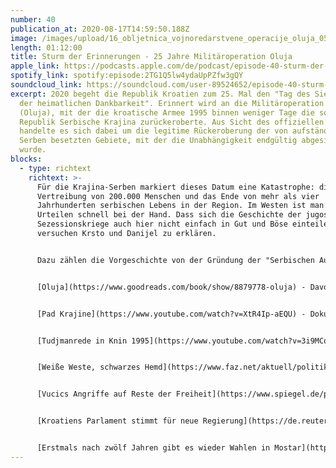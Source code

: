 ```yaml
---
number: 40
publication_at: 2020-08-17T14:59:50.188Z
image: /images/upload/16_obljetnica_vojnoredarstvene_operacije_oluja_05082011_kninska_tvrdjava_155.jpeg
length: 01:12:00
title: Sturm der Erinnerungen - 25 Jahre Militäroperation Oluja
apple_link: https://podcasts.apple.com/de/podcast/episode-40-sturm-der-erinnerungen-25-jahre-milit%C3%A4roperation/id1170436903?i=1000488431599
spotify_link: spotify:episode:2TG1Q5lw4ydaUpPZfw3gQY
soundcloud_link: https://soundcloud.com/user-89524652/episode-40-sturm-der-erinnerungen-25-jahre-militaroperation-oluja
excerpt: 2020 begeht die Republik Kroatien zum 25. Mal den "Tag des Sieges und
  der heimatlichen Dankbarkeit". Erinnert wird an die Militäroperation "Sturm"
  (Oluja), mit der die kroatische Armee 1995 binnen weniger Tage die sogenannten
  Republik Serbische Krajina zurückeroberte. Aus Sicht des offiziellen Kroatiens
  handelte es sich dabei um die legitime Rückeroberung der von aufständischen
  Serben besetzten Gebiete, mit der die Unabhängigkeit endgültig abgesichert
  wurde.
blocks:
  - type: richtext
    richtext: >-
      Für die Krajina-Serben markiert dieses Datum eine Katastrophe: die
      Vertreibung von 200.000 Menschen und das Ende von mehr als vier
      Jahrhunderten serbischen Lebens in der Region. Im Westen ist man mit
      Urteilen schnell bei der Hand. Dass sich die Geschichte der jugoslawischen
      Sezessionskriege auch hier nicht einfach in Gut und Böse einteilen lässt,
      versuchen Krsto und Danijel zu erklären.


      Dazu zählen die Vorgeschichte von der Gründung der "Serbischen Autonomen Oblast Krajina" bis zu ihrem Ende. Außerdem erklären sie, warum in diesem Jahr die Gedenkfeiern etwas anders abliefen, als in den vergangenen Jahren. Daneben erfahrt ihr, warum Fascho-Rocker Thompson nicht mehr so gut auf die FAZ zu sprechen ist, warum sich der Start der slowenischen Fußballliga verschiebt und warum in Serbien unter Vucic auf einmal gegen investigative Journalistennetzwerke ermittelt wird.


      [Oluja](https://www.goodreads.com/book/show/8879778-oluja) - Davor Marijan (Kroatisch)


      [Pad Krajine](https://www.youtube.com/watch?v=XtR4Ip-aEQU) - Dokumentation von Vreme (Serbisch)


      [Tudjmanrede in Knin 1995](https://www.youtube.com/watch?v=3i9MCq5OCKs) (Kroatisch)


      [Weiße Weste, schwarzes Hemd](https://www.faz.net/aktuell/politik/marko-perkovi-alias-thompson-wie-ist-er-wirklich-16866765.html?premium) - Potrait und Interview mit Thompson (FAZ)


      [Vucics Angriffe auf Reste der Freiheit](https://www.spiegel.de/politik/ausland/serbien-aleksandar-vucics-angriff-auf-die-reste-der-freiheit-a-b6303bc7-03f8-4809-9eb2-bf0d55c8d542?sara_ecid=soci_upd_KsBF0AFjflf0DZCxpPYDCQgO1dEMph) (Spiegel)


      [Kroatiens Parlament stimmt für neue Regierung](https://de.reuters.com/article/koatien-regierung-idDEKCN24P0N2) (Reuters)


      [Erstmals nach zwölf Jahren gibt es wieder Wahlen in Mostar](https://www.derstandard.de/story/2000119312471/erstmals-nach-zwoelf-jahrenwahlen-in-mostar) (Standard)
---
```

